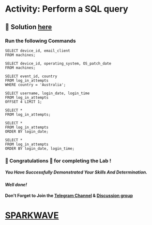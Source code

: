 # Activity: Perform a SQL query

## 🔑 Solution [here]()

### Run the following Commands

```
SELECT device_id, email_client
FROM machines;

SELECT device_id, operating_system, OS_patch_date
FROM machines;

SELECT event_id, country
FROM log_in_attempts
WHERE country = 'Australia';

SELECT username, login_date, login_time
FROM log_in_attempts
OFFSET 4 LIMIT 1;

SELECT *
FROM log_in_attempts;

SELECT *
FROM log_in_attempts
ORDER BY login_date;

SELECT * 
FROM log_in_attempts
ORDER BY login_date, login_time;
```

### 🐼 Congratulations 🎉 for completing the Lab !

##### *You Have Successfully Demonstrated Your Skills And Determination.*

#### *Well done!*

#### Don't Forget to Join the [Telegram Channel](https://t.me/sparkwave.01) & [Discussion group](https://t.me/sparkwave.01chats)

# [SPARKWAVE](https://www.youtube.com/@sparkwave.01)